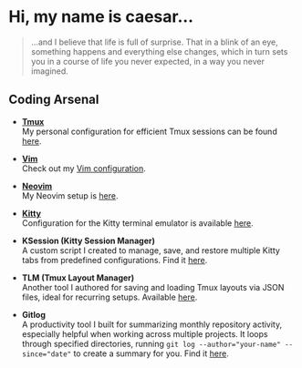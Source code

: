 # Hi, my name is caesar...

> ...and I believe that life is full of surprise. That in a blink of an eye, something happens and everything else changes, which in turn sets you in a course of life you never expected, in a way you never imagined.



## Coding Arsenal

- **[Tmux](https://github.com/tmux/tmux)**  
  My personal configuration for efficient Tmux sessions can be found [here](https://github.com/caesar003/tmux-config).

- **[Vim](https://www.vim.org/)**  
  Check out my [Vim configuration](https://github.com/caesar003/vimrc).

- **[Neovim](https://neovim.io/)**  
  My Neovim setup is [here](https://github.com/caesar003/nvimconfig).

- **[Kitty](https://sw.kovidgoyal.net/kitty/)**  
  Configuration for the Kitty terminal emulator is available [here](https://github.com/caesar003/kitty.conf).

- **KSession (Kitty Session Manager)**  
  A custom script I created to manage, save, and restore multiple Kitty tabs from predefined configurations. Find it [here](https://github.com/caesar003/ksession).

- **TLM (Tmux Layout Manager)**  
  Another tool I authored for saving and loading Tmux layouts via JSON files, ideal for recurring setups. Available [here](https://github.com/caesar003/tlm).

- **Gitlog**  
  A productivity tool I built for summarizing monthly repository activity, especially helpful when working across multiple projects. It loops through specified directories, running `git log --author="your-name" --since="date"` to create a summary for you. Find it [here](https://github.com/caesar003/gitlog).
